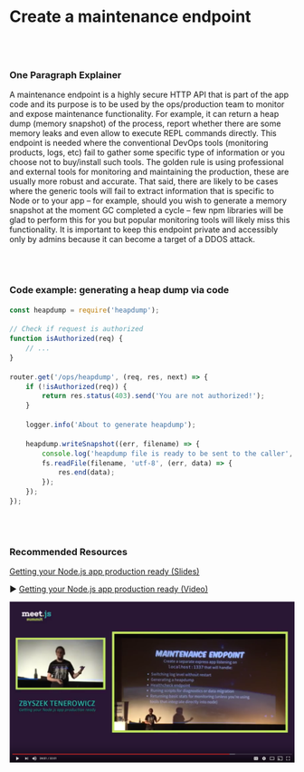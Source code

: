 # Create a maintenance endpoint

<br/><br/>

### One Paragraph Explainer

A maintenance endpoint is a highly secure HTTP API that is part of the app code and its purpose is to be used by the ops/production team to monitor and expose maintenance functionality. For example, it can return a heap dump (memory snapshot) of the process, report whether there are some memory leaks and even allow to execute REPL commands directly. This endpoint is needed where the conventional DevOps tools (monitoring products, logs, etc) fail to gather some specific type of information or you choose not to buy/install such tools. The golden rule is using professional and external tools for monitoring and maintaining the production, these are usually more robust and accurate. That said, there are likely to be cases where the generic tools will fail to extract information that is specific to Node or to your app – for example, should you wish to generate a memory snapshot at the moment GC completed a cycle – few npm libraries will be glad to perform this for you but popular monitoring tools will likely miss this functionality. It is important to keep this endpoint private and accessibly only by admins because it can become a target of a DDOS attack.

<br/><br/>

### Code example: generating a heap dump via code

```javascript
const heapdump = require('heapdump');

// Check if request is authorized 
function isAuthorized(req) {
    // ...
}

router.get('/ops/heapdump', (req, res, next) => {
    if (!isAuthorized(req)) {
        return res.status(403).send('You are not authorized!');
    }

    logger.info('About to generate heapdump');

    heapdump.writeSnapshot((err, filename) => {
        console.log('heapdump file is ready to be sent to the caller', filename);
        fs.readFile(filename, 'utf-8', (err, data) => {
            res.end(data);
        });
    });
});
```

<br/><br/>

### Recommended Resources

[Getting your Node.js app production ready (Slides)](http://naugtur.pl/pres3/node2prod)

▶ [Getting your Node.js app production ready (Video)](https://www.youtube.com/watch?v=lUsNne-_VIk)

![Getting your Node.js app production ready](../../assets/images/createmaintenanceendpoint1.png "Getting your Node.js app production ready")
